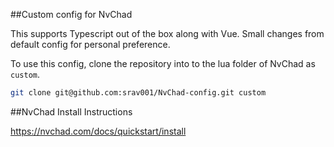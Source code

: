 ##Custom config for NvChad

This supports Typescript out of the box along with Vue. Small changes from default config for personal preference. 

To use this config, clone the repository into to the lua folder of NvChad as `custom`.  

```sh
git clone git@github.com:srav001/NvChad-config.git custom
```

##NvChad Install Instructions

https://nvchad.com/docs/quickstart/install
